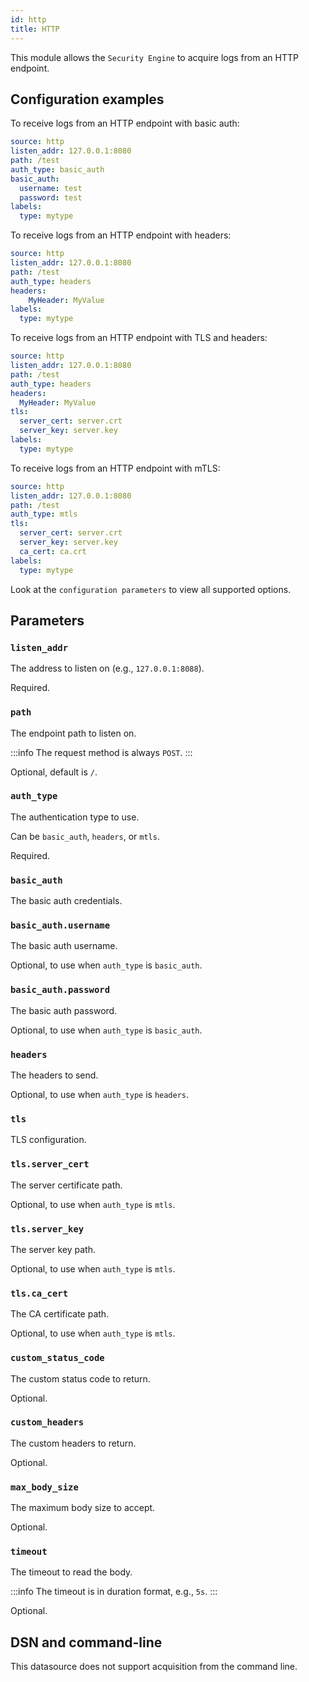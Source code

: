 ```yaml
---
id: http
title: HTTP
---
```


This module allows the `Security Engine` to acquire logs from an HTTP endpoint.

## Configuration examples

To receive logs from an HTTP endpoint with basic auth:
```yaml
source: http
listen_addr: 127.0.0.1:8080
path: /test
auth_type: basic_auth
basic_auth:
  username: test
  password: test
labels:
  type: mytype
```

To receive logs from an HTTP endpoint with headers:
```yaml
source: http
listen_addr: 127.0.0.1:8080
path: /test
auth_type: headers
headers:
    MyHeader: MyValue
labels:
  type: mytype
```

To receive logs from an HTTP endpoint with TLS and headers:

```yaml
source: http
listen_addr: 127.0.0.1:8080
path: /test
auth_type: headers
headers:
  MyHeader: MyValue
tls:
  server_cert: server.crt
  server_key: server.key
labels:
  type: mytype
```

To receive logs from an HTTP endpoint with mTLS:

```yaml
source: http
listen_addr: 127.0.0.1:8080
path: /test
auth_type: mtls
tls:
  server_cert: server.crt
  server_key: server.key
  ca_cert: ca.crt
labels:
  type: mytype
```

Look at the `configuration parameters` to view all supported options.

## Parameters


### `listen_addr`

The address to listen on (e.g., `127.0.0.1:8088`).

Required.

### `path`

The endpoint path to listen on.

:::info
The request method is always `POST`.
:::

Optional, default is `/`.

### `auth_type`

The authentication type to use.

Can be `basic_auth`, `headers`, or `mtls`.

Required.

### `basic_auth`

The basic auth credentials.

### `basic_auth.username`

The basic auth username.

Optional, to use when `auth_type` is `basic_auth`.

### `basic_auth.password`

The basic auth password.

Optional, to use when `auth_type` is `basic_auth`.

### `headers`

The headers to send.

Optional, to use when `auth_type` is `headers`.

### `tls`

TLS configuration.

### `tls.server_cert`

The server certificate path.

Optional, to use when `auth_type` is `mtls`.

### `tls.server_key`

The server key path.

Optional, to use when `auth_type` is `mtls`.

### `tls.ca_cert`

The CA certificate path.

Optional, to use when `auth_type` is `mtls`.

### `custom_status_code`

The custom status code to return.

Optional.

### `custom_headers`

The custom headers to return.

Optional.

### `max_body_size`

The maximum body size to accept.

Optional.

### `timeout`

The timeout to read the body.

:::info
The timeout is in duration format, e.g., `5s`.
:::

Optional.

## DSN and command-line

This datasource does not support acquisition from the command line.

